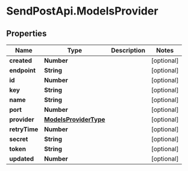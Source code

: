 # SendPostApi.ModelsProvider

## Properties
Name | Type | Description | Notes
------------ | ------------- | ------------- | -------------
**created** | **Number** |  | [optional] 
**endpoint** | **String** |  | [optional] 
**id** | **Number** |  | [optional] 
**key** | **String** |  | [optional] 
**name** | **String** |  | [optional] 
**port** | **Number** |  | [optional] 
**provider** | [**ModelsProviderType**](ModelsProviderType.md) |  | [optional] 
**retryTime** | **Number** |  | [optional] 
**secret** | **String** |  | [optional] 
**token** | **String** |  | [optional] 
**updated** | **Number** |  | [optional] 


